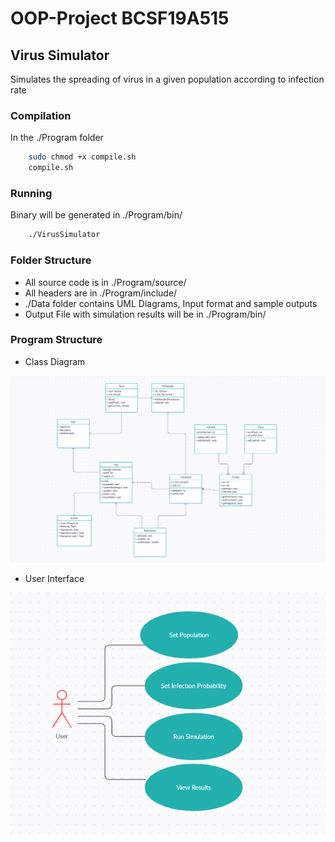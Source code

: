 # OOP-Project BCSF19A515


## Virus Simulator
Simulates the spreading of virus in a given population according to infection rate

### Compilation
In the ./Program folder
```sh
    sudo chmod +x compile.sh
    compile.sh
```

### Running
Binary will be generated in ./Program/bin/
```sh
    ./VirusSimulator
```

### Folder Structure
- All source code is in ./Program/source/
- All headers are in ./Program/include/
- ./Data folder contains UML Diagrams, Input format and sample outputs
- Output File with simulation results will be in ./Program/bin/

### Program Structure
- Class Diagram

![alt text](https://github.com/PAPADOXIE/OOP-Project/blob/main/Data/img/Class%20Diagram.png?raw=true)

- User Interface

![alt text](https://github.com/PAPADOXIE/OOP-Project/blob/main/Data/img/User.png?raw=true)